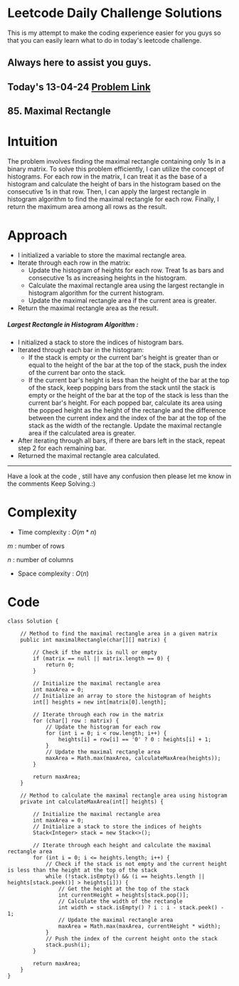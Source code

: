 # Leetcode Daily Challenge Solutions

This is my attempt to make the coding experience easier for you guys so that you can easily learn what to do in today's leetcode challenge.

## Always here to assist you guys.

## Today's 13-04-24 [Problem Link](https://leetcode.com/problems/maximal-rectangle/description/?envType=daily-question&envId=2024-04-13)
## 85. Maximal Rectangle

# Intuition
<!-- Describe your first thoughts on how to solve this problem. -->
The problem involves finding the maximal rectangle containing only 1s in a binary matrix. To solve this problem efficiently, I can utilize the concept of histograms. For each row in the matrix, I can treat it as the base of a histogram and calculate the height of bars in the histogram based on the consecutive 1s in that row. Then, I can apply the largest rectangle in histogram algorithm to find the maximal rectangle for each row. Finally, I return the maximum area among all rows as the result.

# Approach
<!-- Describe your approach to solving the problem. -->

- I initialized a variable to store the maximal rectangle area.
- Iterate through each row in the matrix:
    - Update the histogram of heights for each row. Treat 1s as bars and consecutive 1s as increasing heights in the histogram.
    - Calculate the maximal rectangle area using the largest rectangle in histogram algorithm for the current histogram.
    - Update the maximal rectangle area if the current area is greater.
- Return the maximal rectangle area as the result.

##### Largest Rectangle in Histogram Algorithm :
- I nitialized a stack to store the indices of histogram bars.
- Iterated through each bar in the histogram:
    - If the stack is empty or the current bar's height is greater than or equal to the height of the bar at the top of the stack, push the index of the current bar onto the stack.
    - If the current bar's height is less than the height of the bar at the top of the stack, keep popping bars from the stack until the stack is empty or the height of the bar at the top of the stack is less than the current bar's height. For each popped bar, calculate its area using the popped height as the height of the rectangle and the difference between the current index and the index of the bar at the top of the stack as the width of the rectangle. Update the maximal rectangle area if the calculated area is greater.
- After iterating through all bars, if there are bars left in the stack, repeat step 2 for each remaining bar.
- Returned the maximal rectangle area calculated.

--- 
Have a look at the code , still have any confusion then please let me know in the comments
Keep Solving.:)

# Complexity
- Time complexity : $O(m*n)$
<!-- Add your time complexity here, e.g. $$O(n)$$ -->
$m$ : number of rows

$n$ : number of columns
- Space complexity : $O(n)$
<!-- Add your space complexity here, e.g. $$O(n)$$ -->

# Code
```
class Solution {
    
    // Method to find the maximal rectangle area in a given matrix
    public int maximalRectangle(char[][] matrix) {

        // Check if the matrix is null or empty
        if (matrix == null || matrix.length == 0) {
            return 0;
        }
        
        // Initialize the maximal rectangle area
        int maxArea = 0;
        // Initialize an array to store the histogram of heights
        int[] heights = new int[matrix[0].length];
        
        // Iterate through each row in the matrix
        for (char[] row : matrix) {
            // Update the histogram for each row
            for (int i = 0; i < row.length; i++) {
                heights[i] = row[i] == '0' ? 0 : heights[i] + 1;
            }
            // Update the maximal rectangle area
            maxArea = Math.max(maxArea, calculateMaxArea(heights));
        }
        
        return maxArea;
    }
    
    // Method to calculate the maximal rectangle area using histogram
    private int calculateMaxArea(int[] heights) {

        // Initialize the maximal rectangle area
        int maxArea = 0;
        // Initialize a stack to store the indices of heights
        Stack<Integer> stack = new Stack<>();
        
        // Iterate through each height and calculate the maximal rectangle area
        for (int i = 0; i <= heights.length; i++) {
            // Check if the stack is not empty and the current height is less than the height at the top of the stack
            while (!stack.isEmpty() && (i == heights.length || heights[stack.peek()] > heights[i])) {
                // Get the height at the top of the stack
                int currentHeight = heights[stack.pop()];
                // Calculate the width of the rectangle
                int width = stack.isEmpty() ? i : i - stack.peek() - 1;
                // Update the maximal rectangle area
                maxArea = Math.max(maxArea, currentHeight * width);
            }
            // Push the index of the current height onto the stack
            stack.push(i);
        }
        
        return maxArea;
    }
}
```